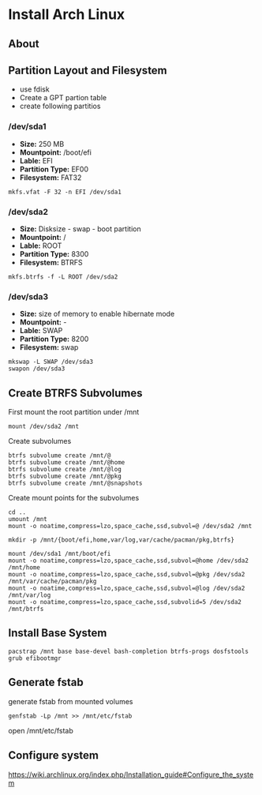 # Install Arch Linux

## About




## Partition Layout and Filesystem

* use fdisk
* Create a GPT partion table
* create following partitios

### /dev/sda1

* __Size:__ 250 MB
* __Mountpoint:__ /boot/efi
* __Lable:__ EFI
* __Partition Type:__ EF00
* __Filesystem:__ FAT32

```
mkfs.vfat -F 32 -n EFI /dev/sda1
```

### /dev/sda2

* __Size:__ Disksize - swap - boot partition
* __Mountpoint:__ /
* __Lable:__ ROOT
* __Partition Type:__ 8300
* __Filesystem:__ BTRFS

```
mkfs.btrfs -f -L ROOT /dev/sda2
```

### /dev/sda3

* __Size:__ size of memory to enable hibernate mode
* __Mountpoint:__ -
* __Lable:__ SWAP
* __Partition Type:__ 8200
* __Filesystem:__ swap

```
mkswap -L SWAP /dev/sda3
swapon /dev/sda3
```


## Create BTRFS Subvolumes 

First mount the root partition under /mnt

```
mount /dev/sda2 /mnt
```

Create subvolumes
```
btrfs subvolume create /mnt/@
btrfs subvolume create /mnt/@home
btrfs subvolume create /mnt/@log
btrfs subvolume create /mnt/@pkg
btrfs subvolume create /mnt/@snapshots

```

Create mount points for the subvolumes
```
cd ..
umount /mnt
mount -o noatime,compress=lzo,space_cache,ssd,subvol=@ /dev/sda2 /mnt

mkdir -p /mnt/{boot/efi,home,var/log,var/cache/pacman/pkg,btrfs}

mount /dev/sda1 /mnt/boot/efi
mount -o noatime,compress=lzo,space_cache,ssd,subvol=@home /dev/sda2 /mnt/home
mount -o noatime,compress=lzo,space_cache,ssd,subvol=@pkg /dev/sda2 /mnt/var/cache/pacman/pkg
mount -o noatime,compress=lzo,space_cache,ssd,subvol=@log /dev/sda2 /mnt/var/log
mount -o noatime,compress=lzo,space_cache,ssd,subvolid=5 /dev/sda2 /mnt/btrfs
``` 

## Install Base System

```
pacstrap /mnt base base-devel bash-completion btrfs-progs dosfstools grub efibootmgr 
```

## Generate fstab

generate fstab from mounted volumes
```
genfstab -Lp /mnt >> /mnt/etc/fstab
```

open /mnt/etc/fstab  


## Configure system

https://wiki.archlinux.org/index.php/Installation_guide#Configure_the_system
